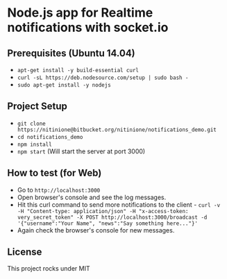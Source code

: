 # Node.js app for Realtime notifications with **socket.io**

## Prerequisites (Ubuntu 14.04)

* `apt-get install -y build-essential curl`
* `curl -sL https://deb.nodesource.com/setup | sudo bash -`
* `sudo apt-get install -y nodejs`

## Project Setup

* `git clone https://nitinione@bitbucket.org/nitinione/notifications_demo.git`
* `cd notifications_demo`
* `npm install`
* `npm start` (Will start the server at port 3000)

## How to test (for Web)

* Go to `http://localhost:3000`
* Open browser's console and see the log messages.
* Hit this curl command to send more notifications to the client -
  `curl -v -H "Content-type: application/json" -H "x-access-token: very_secret_token" -X POST http://localhost:3000/broadcast -d '{"username":"Your Name", "news":"Say something here..."}'`
* Again check the browser's console for new messages.

## License

This project rocks under MIT

